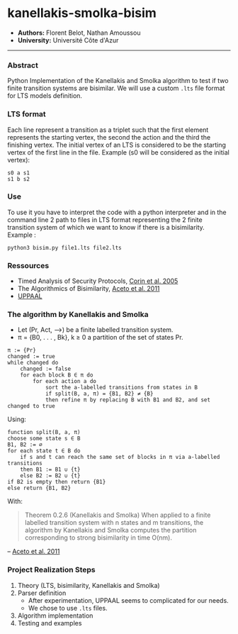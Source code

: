 # kanellakis-smolka-bisim
- **Authors:** Florent Belot, Nathan Amoussou
- **University:** Université Côte d'Azur
---
### Abstract
Python Implementation of the Kanellakis and Smolka algorithm to test if two finite transition systems are bisimilar. We will use a custom `.lts` file format for LTS models definition.
### LTS format
Each line represent a transition as a triplet such that the first element represents the starting vertex, the second the action and the third the finishing vertex. The initial vertex of an LTS is considered to be the starting vertex of the first line in the file.
Example (s0 will be considered as the initial vertex): 
```
s0 a s1
s1 b s2
```
### Use
To use it you have to interpret the code with a python interpreter and in the command line 2 path to files in LTS format representing the 2 finite transition system of which we want to know if there is a bisimilarity.
Example : 
```
python3 bisim.py file1.lts file2.lts
```
### Ressources
- Timed Analysis of Security Protocols, [Corin et al. 2005](http://arxiv.org/abs/cs/0503036)
- The Algorithmics of Bisimilarity, [Aceto et al. 2011](https://www.cambridge.org/core/product/identifier/CBO9780511792588A028/type/book_part)
- [UPPAAL](https://uppaal.org)
### The algorithm by Kanellakis and Smolka
- Let (Pr, Act, -->) be a finite labelled transition system.
- π = {B0, . . . , Bk}, k ≥ 0 a partition of the set of states Pr.
```
π := {Pr}
changed := true
while changed do
	changed := false
	for each block B ∈ π do
		for each action a do
			sort the a-labelled transitions from states in B
			if split(B, a, π) = {B1, B2} ≠ {B}
			then refine π by replacing B with B1 and B2, and set changed to true
```
Using:
```
function split(B, a, π)
choose some state s ∈ B
B1, B2 := ∅
for each state t ∈ B do
	if s and t can reach the same set of blocks in π via a-labelled transitions
	then B1 := B1 ∪ {t}
	else B2 := B2 ∪ {t}
if B2 is empty then return {B1}
else return {B1, B2}
```
With:
> Theorem 0.2.6 (Kanellakis and Smolka) When applied to a finite labelled transition system with n states and m transitions, the algorithm by Kanellakis and Smolka computes the partition corresponding to strong bisimilarity in time O(nm).

– [Aceto et al. 2011](https://www.cambridge.org/core/product/identifier/CBO9780511792588A028/type/book_part)
### Project Realization Steps
1. Theory (LTS, bisimilarity, Kanellakis and Smolka)
2. Parser definition
	- After experimentation, UPPAAL seems to complicated for our needs.
	- We chose to use `.lts` files.
3. Algorithm implementation
4. Testing and examples
